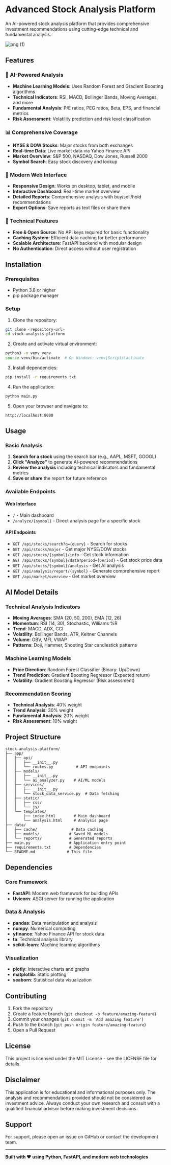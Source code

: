 # Advanced Stock Analysis Platform

An AI-powered stock analysis platform that provides comprehensive investment recommendations using cutting-edge technical and fundamental analysis.


![png (1)](https://github.com/user-attachments/assets/1ac1ce6e-c8ca-497d-97c4-7c0207b0d397)


## Features

### 🤖 AI-Powered Analysis
- **Machine Learning Models**: Uses Random Forest and Gradient Boosting algorithms
- **Technical Indicators**: RSI, MACD, Bollinger Bands, Moving Averages, and more
- **Fundamental Analysis**: P/E ratios, PEG ratios, Beta, EPS, and financial metrics
- **Risk Assessment**: Volatility prediction and risk level classification

### 📊 Comprehensive Coverage
- **NYSE & DOW Stocks**: Major stocks from both exchanges
- **Real-time Data**: Live market data via Yahoo Finance API
- **Market Overview**: S&P 500, NASDAQ, Dow Jones, Russell 2000
- **Symbol Search**: Easy stock discovery and lookup

### 🎨 Modern Web Interface
- **Responsive Design**: Works on desktop, tablet, and mobile
- **Interactive Dashboard**: Real-time market overview
- **Detailed Reports**: Comprehensive analysis with buy/sell/hold recommendations
- **Export Options**: Save reports as text files or share them

### 🔧 Technical Features
- **Free & Open Source**: No API keys required for basic functionality
- **Caching System**: Efficient data caching for better performance
- **Scalable Architecture**: FastAPI backend with modular design
- **No Authentication**: Direct access without user registration

## Installation

### Prerequisites
- Python 3.8 or higher
- pip package manager

### Setup
1. Clone the repository:
```bash
git clone <repository-url>
cd stock-analysis-platform
```

2. Create and activate virtual environment:
```bash
python3 -m venv venv
source venv/bin/activate  # On Windows: venv\Scripts\activate
```

3. Install dependencies:
```bash
pip install -r requirements.txt
```

4. Run the application:
```bash
python main.py
```

5. Open your browser and navigate to:
```
http://localhost:8000
```

## Usage

### Basic Analysis
1. **Search for a stock** using the search bar (e.g., AAPL, MSFT, GOOGL)
2. **Click "Analyze"** to generate AI-powered recommendations
3. **Review the analysis** including technical indicators and fundamental metrics
4. **Save or share** the report for future reference

### Available Endpoints

#### Web Interface
- `/` - Main dashboard
- `/analyze/{symbol}` - Direct analysis page for a specific stock

#### API Endpoints
- `GET /api/stocks/search?q={query}` - Search for stocks
- `GET /api/stocks/major` - Get major NYSE/DOW stocks
- `GET /api/stocks/{symbol}/info` - Get stock information
- `GET /api/stocks/{symbol}/data?period={period}` - Get stock price data
- `GET /api/stocks/{symbol}/analysis` - Get AI analysis
- `GET /api/analysis/report/{symbol}` - Generate comprehensive report
- `GET /api/market/overview` - Get market overview

## AI Model Details

### Technical Analysis Indicators
- **Moving Averages**: SMA (20, 50, 200), EMA (12, 26)
- **Momentum**: RSI (14, 30), Stochastic, Williams %R
- **Trend**: MACD, ADX, CCI
- **Volatility**: Bollinger Bands, ATR, Keltner Channels
- **Volume**: OBV, MFI, VWAP
- **Patterns**: Doji, Hammer, Shooting Star candlestick patterns

### Machine Learning Models
- **Price Direction**: Random Forest Classifier (Binary: Up/Down)
- **Trend Prediction**: Gradient Boosting Regressor (Expected return)
- **Volatility**: Gradient Boosting Regressor (Risk assessment)

### Recommendation Scoring
- **Technical Analysis**: 40% weight
- **Trend Analysis**: 30% weight
- **Fundamental Analysis**: 20% weight
- **Risk Assessment**: 10% weight

## Project Structure

```
stock-analysis-platform/
├── app/
│   ├── api/
│   │   ├── __init__.py
│   │   └── routes.py          # API endpoints
│   ├── models/
│   │   ├── __init__.py
│   │   └── ai_analyzer.py    # AI/ML models
│   ├── services/
│   │   ├── __init__.py
│   │   └── stock_data_service.py  # Data fetching
│   ├── static/
│   │   ├── css/
│   │   └── js/
│   └── templates/
│       ├── index.html        # Main dashboard
│       └── analysis.html     # Analysis page
├── data/
│   ├── cache/               # Data caching
│   ├── models/             # Saved ML models
│   └── reports/            # Generated reports
├── main.py                 # Application entry point
├── requirements.txt        # Dependencies
└── README.md              # This file
```

## Dependencies

### Core Framework
- **FastAPI**: Modern web framework for building APIs
- **Uvicorn**: ASGI server for running the application

### Data & Analysis
- **pandas**: Data manipulation and analysis
- **numpy**: Numerical computing
- **yfinance**: Yahoo Finance API for stock data
- **ta**: Technical analysis library
- **scikit-learn**: Machine learning algorithms

### Visualization
- **plotly**: Interactive charts and graphs
- **matplotlib**: Static plotting
- **seaborn**: Statistical data visualization

## Contributing

1. Fork the repository
2. Create a feature branch (`git checkout -b feature/amazing-feature`)
3. Commit your changes (`git commit -m 'Add amazing feature'`)
4. Push to the branch (`git push origin feature/amazing-feature`)
5. Open a Pull Request

## License

This project is licensed under the MIT License - see the LICENSE file for details.

## Disclaimer

This application is for educational and informational purposes only. The analysis and recommendations provided should not be considered as investment advice. Always conduct your own research and consult with a qualified financial advisor before making investment decisions.

## Support

For support, please open an issue on GitHub or contact the development team.

---

**Built with ❤️ using Python, FastAPI, and modern web technologies**
